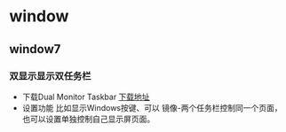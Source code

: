 # window

## window7
### 双显示显示双任务栏
- 下载Dual Monitor Taskbar 
[下载地址](http://www.dijiu.com/soft/114481.htm#fileurl)
- 设置功能
比如显示Windows按键、可以 镜像-两个任务栏控制同一个页面，也可以设置单独控制自己显示屏页面。